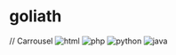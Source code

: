# goliath
// Carrousel
![html](https://github.com/magicickey/goliath/blob/main/html.png?raw=true)
![php](https://github.com/magicickey/goliath/blob/main/php.jpg?raw=true)
![python](https://github.com/magicickey/goliath/blob/main/python.jpg?raw=true)
![java](https://github.com/magicickey/goliath/blob/main/java.png?raw=true)
![]()
![]()
![]()
